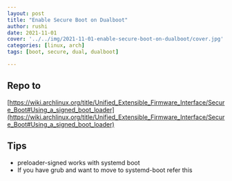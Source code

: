 ```yaml
---
layout: post
title: "Enable Secure Boot on Dualboot"
author: rushi
date: 2021-11-01
cover: '../../img/2021-11-01-enable-secure-boot-on-dualboot/cover.jpg'
categories: [linux, arch]
tags: [boot, secure, dual, dualboot]

---
```



## Repo to

[https://wiki.archlinux.org/title/Unified_Extensible_Firmware_Interface/Secure_Boot#Using_a_signed_boot_loader](https://wiki.archlinux.org/title/Unified_Extensible_Firmware_Interface/Secure_Boot#Using_a_signed_boot_loader)


## Tips
- preloader-signed works with systemd boot
- If you have grub and want to move to systemd-boot refer this
